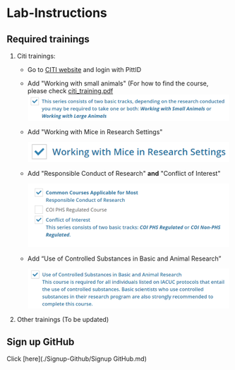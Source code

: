 # Lab-Instructions
## Required trainings
1. Citi trainings:
	* Go to [CITI website](https://www.citi.pitt.edu/) and login with PittID
	* Add "Working with small animals" (For how to find the course, please check [citi_training.pdf](https://www.iacuc.pitt.edu/sites/default/files/citi_training.pdf)
	  ![WorkingWithSmallAnimals](./contents/WorkingWithSmallAnimals.png)
	
	* Add "Working with Mice in Research Settings"
	
	  ![WorkingWithMiceInResearchSettings](./contents/WorkingWithMiceInResearchSettings.png)
	
	* Add "Responsible Conduct of Research" **and** "Conflict of Interest"
	
	  ![ConflictOfInterestANDResponsibleConductOfResearch](./contents/ConflictOfInterestANDResponsibleConductOfResearch.png)
	
	* Add “Use of Controlled Substances in Basic and Animal Research” 
	
	  ![UseOfControlledSubstancesInBasicAndAnimalResearch](./contents/UseOfControlledSubstancesInBasicAndAnimalResearch.png)

2. Other trainings (To be updated)

## Sign up GitHub

Click [here](./Signup-Github/Signup GitHub.md)

